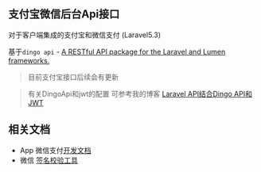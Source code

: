 ## 支付宝微信后台Api接口

对于客户端集成的支付宝和微信支付 (Laravel5.3)

基于`dingo api` - [A RESTful API package for the Laravel and Lumen frameworks.](https://github.com/dingo/api)

> 目前支付宝接口后续会有更新

> 有关DingoApi和jwt的配置 可参考我的博客 [Laravel API结合Dingo API和JWT](http://jellybook.me/articles/2017/03/laravel-jwt-api)

## 相关文档

- App 微信支付[开发文档](https://pay.weixin.qq.com/wiki/doc/api/app/app.php?chapter=8_1)
- 微信 [签名校验工具](https://pay.weixin.qq.com/wiki/doc/api/jsapi.php?chapter=20_1)